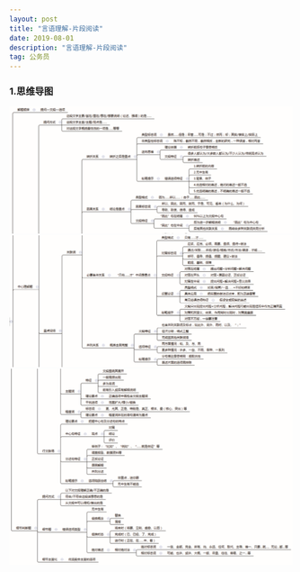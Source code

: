 ```yaml
---
layout: post
title: "言语理解-片段阅读"
date: 2019-08-01
description: "言语理解-片段阅读"
tag: 公务员
---
```

### 1.思维导图
![思维导图](/images/article/gwy/yylj/pdyd-dt01.jpg "思维导图01") 
![思维导图](/images/article/gwy/yylj/pdyd-dt02.jpg "思维导图01") 
![思维导图](/images/article/gwy/yylj/pdyd-dt03.jpg "思维导图01")
